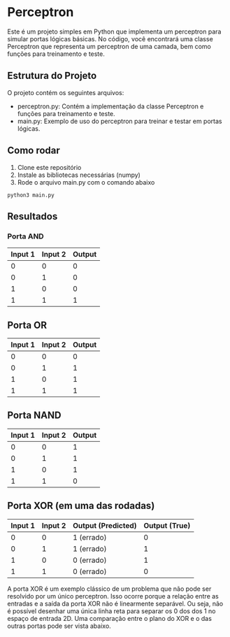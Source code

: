 # Perceptron 

Este é um projeto simples em Python que implementa um perceptron para simular portas lógicas básicas. No código, você encontrará uma classe Perceptron que representa um perceptron de uma camada, bem como funções para treinamento e teste.

## Estrutura do Projeto
O projeto contém os seguintes arquivos:

- perceptron.py: Contém a implementação da classe Perceptron e funções para treinamento e teste.
- main.py: Exemplo de uso do perceptron para treinar e testar em portas lógicas.

## Como rodar

1. Clone este repositório
2. Instale as bibliotecas necessárias (numpy)
3. Rode o arquivo main.py com o comando abaixo

```
python3 main.py
```

## Resultados

### Porta AND

| Input 1 | Input 2 | Output |
| ------- | ------- | ------ |
| 0       | 0       | 0      |
| 0       | 1       | 0      |
| 1       | 0       | 0      |
| 1       | 1       | 1      |

## Porta OR

| Input 1 | Input 2 | Output |
| ------- | ------- | ------ |
| 0       | 0       | 0      |
| 0       | 1       | 1      |
| 1       | 0       | 1      |
| 1       | 1       | 1      |

## Porta NAND

| Input 1 | Input 2 | Output |
| ------- | ------- | ------ |
| 0       | 0       | 1      |
| 0       | 1       | 1      |
| 1       | 0       | 1      |
| 1       | 1       | 0      |


## Porta XOR (em uma das rodadas)

| Input 1 | Input 2 | Output (Predicted) | Output (True) |
| ------- | ------- | ------------------- | ------------- |
| 0       | 0       | 1 (errado)          | 0             |
| 0       | 1       | 1 (errado)          | 1             |
| 1       | 0       | 0 (errado)          | 1             |
| 1       | 1       | 0 (errado)          | 0             |

A porta XOR é um exemplo clássico de um problema que não pode ser resolvido por um único perceptron. Isso ocorre porque a relação entre as entradas e a saída da porta XOR não é linearmente separável. Ou seja, não é possível desenhar uma única linha reta para separar os 0 dos dos 1 no espaço de entrada 2D. Uma comparação entre o plano do XOR e o das outras portas pode ser vista abaixo.

